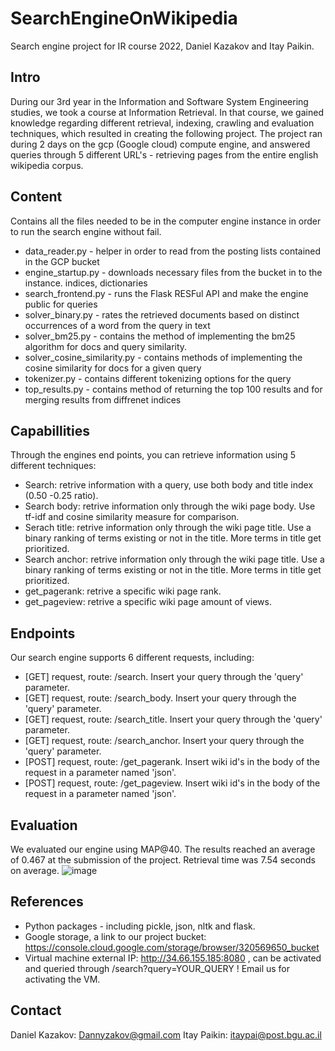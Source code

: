 # SearchEngineOnWikipedia
Search engine project for IR course 2022, Daniel Kazakov and Itay Paikin.

## Intro
During our 3rd year in the Information and Software System Engineering studies, we took a course at Information Retrieval.
In that course, we gained knowledge regarding different retrieval, indexing, crawling and evaluation techniques, which resulted in creating the following project.
The project ran during 2 days on the gcp (Google cloud) compute engine,
and answered queries through 5 different URL's - retrieving pages from the entire english wikipedia corpus.

## Content
Contains all the files needed to be in the computer engine instance in order to run the search engine without fail.
* data_reader.py - helper in order to read from the posting lists contained in the GCP bucket
* engine_startup.py - downloads necessary files from the bucket in to the instance. indices, dictionaries
* search_frontend.py - runs the Flask RESFul API and make the engine public for queries
* solver_binary.py - rates the retrieved documents based on distinct occurrences of a word from the query in text
* solver_bm25.py - contains the method of implementing the bm25 algorithm for docs and query similarity.
* solver_cosine_similarity.py - contains methods of implementing the cosine similarity for docs for a given query
* tokenizer.py - contains different tokenizing options for the query
* top_results.py - contains method of returning the top 100 results and for merging results from diffrenet indices
## Capabillities
Through the engines end points, you can retrieve information using 5 different techniques:

* Search: retrive information with a query, use both body and title index (0.50 -0.25 ratio). 
* Search body: retrive information only through the wiki page body. Use tf-idf and cosine similarity measure for comparison.
* Serach title: retrive information only through the wiki page title. Use a binary ranking of terms existing or not in the title. More terms in title get prioritized.
* Search anchor: retrive information only through the wiki page title. Use a binary ranking of terms existing or not in the title. More terms in title get prioritized.
* get_pagerank: retrive a specific wiki page rank.
* get_pageview: retrive a specific wiki page amount of views.
## Endpoints
Our search engine supports 6 different requests, including:

* [GET] request, route: /search. Insert your query through the 'query' parameter.
* [GET] request, route: /search_body. Insert your query through the 'query' parameter.
* [GET] request, route: /search_title. Insert your query through the 'query' parameter.
* [GET] request, route: /search_anchor. Insert your query through the 'query' parameter.
* [POST] request, route: /get_pagerank. Insert wiki id's in the body of the request in a parameter named 'json'.
* [POST] request, route: /get_pageview. Insert wiki id's in the body of the request in a parameter named 'json'.

## Evaluation
We evaluated our engine using MAP@40. The results reached an average of 0.467 at the submission of the project.
Retrieval time was 7.54 seconds on average.
![image](https://user-images.githubusercontent.com/81555212/212553996-ef65d409-3be8-40e5-b6f6-e4e3f767a097.png)

## References
* Python packages - including pickle, json, nltk and flask.
* Google storage, a link to our project bucket: https://console.cloud.google.com/storage/browser/320569650_bucket
* Virtual machine external IP: http://34.66.155.185:8080 , can be activated and queried through /search?query=YOUR_QUERY ! Email us for activating the VM.
## Contact 
Daniel Kazakov: Dannyzakov@gmail.com 
Itay Paikin: itaypai@post.bgu.ac.il
